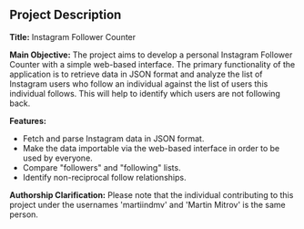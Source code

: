 ## **Project Description**

**Title:** Instagram Follower Counter

**Main Objective:** The project aims to develop a personal Instagram Follower Counter with a simple web-based interface. The primary functionality of the application is to retrieve data in JSON format and analyze the list of Instagram users who follow an individual against the list of users this individual follows. This will help to identify which users are not following back.

**Features:**
* Fetch and parse Instagram data in JSON format.
* Make the data importable via the web-based interface in order to be used by everyone.
* Compare "followers" and "following" lists.
* Identify non-reciprocal follow relationships.

**Authorship Clarification:**
Please note that the individual contributing to this project under the usernames 'martiindmv' and 'Martin Mitrov' is the same person.
